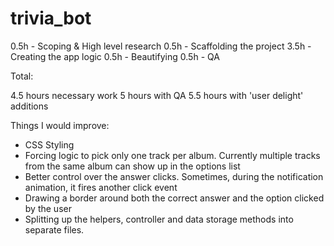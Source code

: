 trivia_bot
==========

0.5h - Scoping & High level research
0.5h - Scaffolding the project
3.5h - Creating the app logic
0.5h - Beautifying
0.5h - QA

Total:

4.5 hours necessary work
5 hours with QA
5.5 hours with 'user delight' additions


Things I would improve:

- CSS Styling
- Forcing logic to pick only one track per album. Currently multiple tracks from the same album can show up in the options list
- Better control over the answer clicks. Sometimes, during the notification animation, it fires another click event
- Drawing a border around both the correct answer and the option clicked by the user
- Splitting up the helpers, controller and data storage methods into separate files.